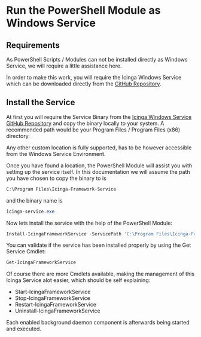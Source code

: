 Run the PowerShell Module as Windows Service
===

Requirements
---

As PowerShell Scripts / Modules can not be installed directly as Windows Service, we will require a little assistance here.

In order to make this work, you will require the Icinga Windows Service which can be downloaded directly from the [GitHub Repository](https://github.com/Icinga/icinga-powershell-service).

Install the Service
---

At first you will require the Service Binary from the [Icinga Windows Service GitHub Repository](https://github.com/Icinga/icinga-powershell-service) and copy the binary locally to your system. A recommended path would be your Program Files / Program Files (x86) directory.

Any other custom location is fully supported, has to be however accessible from the Windows Service Environment.

Once you have found a location, the PowerShell Module will assist you with setting up the service itself. In this documentation we will assume the path you have chosen to copy the binary to is

```powershell
C:\Program Files\Icinga-Framework-Service
```

and the binary name is

```powershell
icinga-service.exe
```

Now lets install the service with the help of the PowerShell Module:

```powershell
Install-IcingaFrameworkService -ServicePath 'C:\Program Files\Icinga-Framework-Service\icinga-service.exe'
```

You can validate if the service has been installed properly by using the Get Service Cmdlet:

```powershell
Get-IcingaFrameworkService
```

Of course there are more Cmdlets available, making the management of this Icinga Service alot easier, which should be self explaining:

* Start-IcingaFrameworkService
* Stop-IcingaFrameworkService
* Restart-IcingaFrameworkService
* Uninstall-IcingaFrameworkService

Each enabled background daemon component is afterwards being started and executed.
